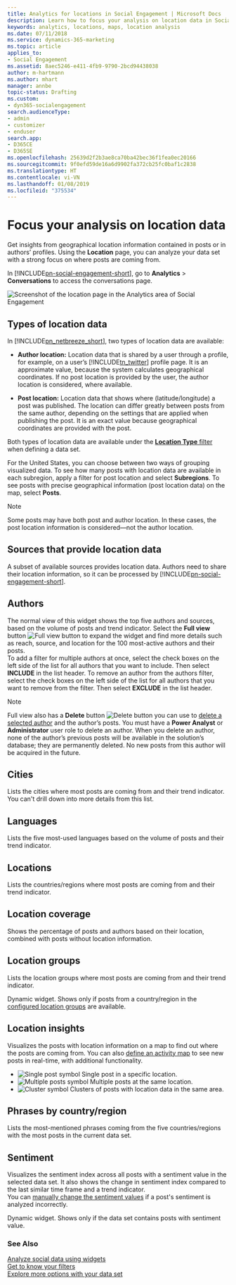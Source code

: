 ```yaml
---
title: Analytics for locations in Social Engagement | Microsoft Docs
description: Learn how to focus your analysis on location data in Social Engagement.
keywords: analytics, locations, maps, location analysis
ms.date: 07/11/2018
ms.service: dynamics-365-marketing
ms.topic: article
applies_to:
- Social Engagement
ms.assetid: 8aec5246-e411-4fb9-9790-2bcd94438038
author: m-hartmann
ms.author: mhart
manager: annbe
topic-status: Drafting
ms.custom:
- dyn365-socialengagement
search.audienceType:
- admin
- customizer
- enduser
search.app:
- D365CE
- D365SE
ms.openlocfilehash: 25639d2f2b3ae8ca70ba42bec36f1fea0ec20166
ms.sourcegitcommit: 9f0efd59de16a6d9902fa372cb25fc0baf1c2838
ms.translationtype: HT
ms.contentlocale: vi-VN
ms.lasthandoff: 01/08/2019
ms.locfileid: "375534"
---
```

# <a name="focus-your-analysis-on-location-data"></a>Focus your analysis on location data

Get insights from geographical location information contained in posts or in authors’ profiles. Using the **Location** page, you can analyze your data set with a strong focus on where posts are coming from.  

In [!INCLUDE[pn-social-engagement-short](../includes/pn-social-engagement-short.md)], go to **Analytics** > **Conversations** to access the conversations page.  

![Screenshot of the location page in the Analytics area of Social Engagement](media/analytics-location.png "Screenshot of the location page in the Analytics area of Social Engagement")

## <a name="types-of-location-data"></a>Types of location data  

In [!INCLUDE[pn_netbreeze_short](../includes/pn-social-engagement-short.md)], two types of location data are available:  

- **Author location:** Location data that is shared by a user through a profile, for example, on a user’s [!INCLUDE[tn_twitter](../includes/tn-twitter.md)] profile page. It is an approximate value, because the system calculates geographical coordinates. If no post location is provided by the user, the author location is considered, where available.  

- **Post location:** Location data that shows where (latitude/longitude) a post was published. The location can differ greatly between posts from the same author, depending on the settings that are applied when publishing the post. It is an exact value because geographical coordinates are provided with the post.  

Both types of location data are available under the [**Location Type** filter](understand-filters.md#location-type) when defining a data set. 

For the United States, you can choose between two ways of grouping visualized data. To see how many posts with location data are available in each subregion, apply a filter for post location and select **Subregions**. To see posts with precise geographical information (post location data) on the map, select **Posts**.

> [!NOTE]
>  Some posts may have both post and author location. In these cases, the post location information is considered&mdash;not the author location.  

## <a name="sources-that-provide-location-data"></a>Sources that provide location data  

A subset of available sources provides location data. Authors need to share their location information, so it can be processed by [!INCLUDE[pn-social-engagement-short](../includes/pn-social-engagement-short.md)].  
## <a name="authors"></a>Authors

The normal view of this widget shows the top five authors and sources, based on the volume of posts and trend indicator. Select the **Full view** button ![Full view button](media/open-full-view-icon.png "Full view button") to expand the widget and find more details such as reach, source, and location for the 100 most-active authors and their posts.    
To add a filter for multiple authors at once, select the check boxes on the left side of the list for all authors that you want to include. Then select **INCLUDE** in the list header. To remove an author from the authors filter, select the check boxes on the left side of the list for all authors that you want to remove from the filter. Then select **EXCLUDE** in the list header.

> [!NOTE]
> Full view also has a **Delete** button ![Delete button](media/trashbin-icon.png "Delete button") you can use to [delete a selected author](manage-authors.md) and the author’s posts. You must have a **Power Analyst** or **Administrator** user role to delete an author.
> When you delete an author, none of the author’s previous posts will be available in the solution’s database; they are permanently deleted. No new posts from this author will be acquired in the future. 

## <a name="cities"></a>Cities

Lists the cities where most posts are coming from and their trend indicator. You can't drill down into more details from this list. 

## <a name="languages"></a>Languages

Lists the five most-used languages based on the volume of posts and their trend indicator.

## <a name="locations"></a>Locations

Lists the countries/regions where most posts are coming from and their trend indicator.

## <a name="location-coverage"></a>Location coverage

Shows the percentage of posts and authors based on their location, combined with posts without location information.

## <a name="location-groups"></a>Location groups

Lists the location groups where most posts are coming from and their trend indicator.  

Dynamic widget. Shows only if posts from a country/region in the [configured location groups](manage-global-settings.md#create-and-manage-location-groups) are available. 

## <a name="location-insights"></a>Location insights

Visualizes the posts with location information on a map to find out where the posts are coming from. You can also [define an activity map](activity-maps.md) to see new posts in real-time, with additional functionality. 

 - ![Single post symbol](media/single-post-marker.png "Single post symbol") Single post in a specific location.
 - ![Multiple posts symbol](media/post-cluster-marker.png "Multiple posts symbol") Multiple posts at the same location.
 - ![Cluster symbol](media/map-cluster-marker.png "Cluster symbol") Clusters of posts with location data in the same area.

## <a name="phrases-by-countryregion"></a>Phrases by country/region

Lists the most-mentioned phrases coming from the five countries/regions with the most posts in the current data set.

## <a name="sentiment"></a>Sentiment

Visualizes the sentiment index across all posts with a sentiment value in the selected data set. It also shows the change in sentiment index compared to the last similar time frame and a trend indicator.    
You can [manually change the sentiment values](analytics-sentiment.md) if a post's sentiment is analyzed incorrectly. 

Dynamic widget. Shows only if the data set contains posts with sentiment value.

### <a name="see-also"></a>See Also

[Analyze social data using widgets](analyze-social-data-using-widgets.md)   
[Get to know your filters](use-filters.md)    
[Explore more options with your data set](more-options-with-data-set.md)    
